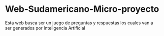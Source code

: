 # Web-Sudamericano-Micro-proyecto
Esta web busca ser un juego de preguntas y respuestas los cuales van a ser generados por Inteligencia Artificial
